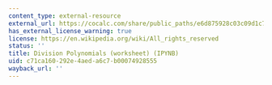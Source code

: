 ```yaml
---
content_type: external-resource
external_url: https://cocalc.com/share/public_paths/e6d875928c03c09d1c7c42b08c487d8c18a89054
has_external_license_warning: true
license: https://en.wikipedia.org/wiki/All_rights_reserved
status: ''
title: Division Polynomials (worksheet) (IPYNB)
uid: c71ca160-292e-4aed-a6c7-b00074928555
wayback_url: ''
---
```

